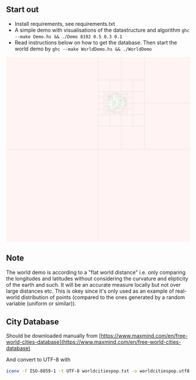 Start out
---------
* Install requirements, see requirements.txt
* A simple demo with visualisations of the datastructure and algorithm ``ghc --make Demo.hs && ./Demo 8192 0.5 0.3 0.1``
* Read instructions below on how to get the database. Then start the world demo by ``ghc --make WorldDemo.hs && ./WorldDemo``

![Rendering of the algorithm](https://raw.githubusercontent.com/Jim-Holmstroem/QuadTree/master/example_output/random.8192.debug.png)

Note
----
The world demo is according to a "flat world distance" i.e. only comparing the longitudes and latitudes without considering the curvature and elipticity of the earth and such. It will be an accurate measure locally but not over large distances etc.
This is okey since it's only used as an example of real-world distribution of points (compared to the ones generated by a random variable (uniform or similar)).


City Database
-------------
Should be downloaded manually from [https://www.maxmind.com/en/free-world-cities-database](https://www.maxmind.com/en/free-world-cities-database)

And convert to UTF-8 with
```bash
iconv -f ISO-8859-1 -t UTF-8 worldcitiespop.txt -o worldcitiespop.utf8.txt
```
